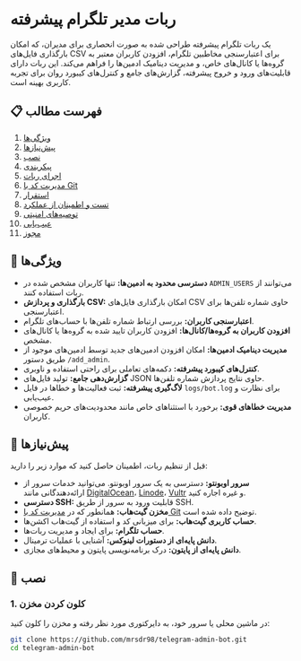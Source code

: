 # ربات مدیر تلگرام پیشرفته

یک ربات تلگرام پیشرفته طراحی شده به صورت انحصاری برای مدیران، که امکان بارگذاری فایل‌های CSV برای اعتبارسنجی مخاطبین تلگرام، افزودن کاربران معتبر به گروه‌ها یا کانال‌های خاص، و مدیریت دینامیک ادمین‌ها را فراهم می‌کند. این ربات دارای قابلیت‌های ورود و خروج پیشرفته، گزارش‌های جامع و کنترل‌های کیبورد روان برای تجربه کاربری بهینه است.

## 📋 فهرست مطالب

1. [ویژگی‌ها](#ویژگی‌ها)
2. [پیش‌نیازها](#پیش‌نیازها)
3. [نصب](#نصب)
4. [پیکربندی](#پیکربندی)
5. [اجرای ربات](#اجرای-ربات)
6. [مدیریت کد با Git](#مدیریت-کد-با-git)
7. [استقرار](#استقرار)
8. [تست و اطمینان از عملکرد](#تست-و-اطمینان-از-عملکرد)
9. [توصیه‌های امنیتی](#توصیه‌های-امنیتی)
10. [عیب‌یابی](#عیب‌یابی)
11. [مجوز](#مجوز)

## 🎯 ویژگی‌ها

- **دسترسی محدود به ادمین‌ها:** تنها کاربران مشخص شده در `ADMIN_USERS` می‌توانند از ربات استفاده کنند.
- **بارگذاری و پردازش CSV:** امکان بارگذاری فایل‌های CSV حاوی شماره تلفن‌ها برای اعتبارسنجی.
- **اعتبارسنجی کاربران:** بررسی ارتباط شماره تلفن‌ها با حساب‌های تلگرام.
- **افزودن کاربران به گروه‌ها/کانال‌ها:** افزودن کاربران تایید شده به گروه‌ها یا کانال‌های مشخص.
- **مدیریت دینامیک ادمین‌ها:** امکان افزودن ادمین‌های جدید توسط ادمین‌های موجود از طریق دستور `/add_admin`.
- **کنترل‌های کیبورد پیشرفته:** دکمه‌های تعاملی برای راحتی استفاده و ناوبری.
- **گزارش‌دهی جامع:** تولید فایل‌های JSON حاوی نتایج پردازش شماره تلفن‌ها.
- **لاگ‌گیری پیشرفته:** ثبت فعالیت‌ها و خطاها در فایل `logs/bot.log` برای نظارت و عیب‌یابی.
- **مدیریت خطاهای قوی:** برخورد با استثناهای خاص مانند محدودیت‌های حریم خصوصی کاربران.

## 🔧 پیش‌نیازها

قبل از تنظیم ربات، اطمینان حاصل کنید که موارد زیر را دارید:

- **سرور اوبونتو:** دسترسی به یک سرور اوبونتو. می‌توانید خدمات سرور از ارائه‌دهندگانی مانند [DigitalOcean](https://www.digitalocean.com/)، [Linode](https://www.linode.com/)، [Vultr](https://www.vultr.com/) و غیره اجاره کنید.
- **دسترسی SSH:** قابلیت ورود به سرور از طریق SSH.
- **مخزن گیت‌هاب:** همانطور که در [مدیریت کد با Git](#مدیریت-کد-با-git) توضیح داده شده است.
- **حساب کاربری گیت‌هاب:** برای میزبانی کد و استفاده از گیت‌هاب اکشن‌ها.
- **حساب تلگرام:** برای ایجاد و مدیریت ربات‌ها.
- **دانش پایه‌ای از دستورات لینوکس:** آشنایی با عملیات ترمینال.
- **دانش پایه‌ای از پایتون:** درک برنامه‌نویسی پایتون و محیط‌های مجازی.

## 🚀 نصب

### 1. کلون کردن مخزن

در ماشین محلی یا سرور خود، به دایرکتوری مورد نظر رفته و مخزن را کلون کنید:

```bash
git clone https://github.com/mrsdr98/telegram-admin-bot.git
cd telegram-admin-bot
